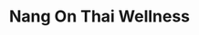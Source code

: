 ---
title: "Nang On Thai Wellness"
url: /ludwigshafen-am-rhein/nang-on-thai-wellness/
shop: Massage
---
